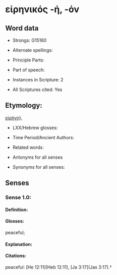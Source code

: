 # εἰρηνικός -ή, -όν

<!-- Status: S2=NeedsEdits -->
<!-- Lexica used for edits:   -->

## Word data

* Strongs: G15160

* Alternate spellings:



* Principle Parts: 


* Part of speech: 


* Instances in Scripture: 2

* All Scriptures cited: Yes

## Etymology: 

[εἰρήνη]()), 

* LXX/Hebrew glosses: 


* Time Period/Ancient Authors: 


* Related words: 

* Antonyms for all senses

* Synonyms for all senses: 


## Senses 


### Sense  1.0: 

#### Definition: 

#### Glosses: 

peaceful; 

#### Explanation: 


#### Citations: 

peaceful: [He 12:11](Heb 12:11), [Ja 3:17](Jas 3:17).†

